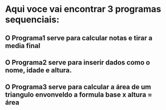 # Aqui voce vai encontrar 3 programas sequenciais:
## O Programa1 serve para calcular notas e tirar a media final
## O Programa2 serve para inserir dados como o nome, idade e altura.
## O Programa3 serve para calcular a área de um triangulo envonveldo a formula base x altura = área
